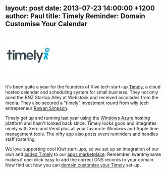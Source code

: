 layout: post
date: 2013-07-23 14:00:00 +1200
author: Paul
title: Timely Reminder: Domain Customise Your Calendar
----

![timely.jpg](/media/2013-07-23-timely.jpg)

It's been quite a year for the founders of Kiwi tech start-up [Timely](http://www.gettimely.com/), a cloud hosted calendar and scheduling system for small business. They not only aced the BNZ Startup Alley at Webstock and received accolades from the media. They also secured a "timely" investment round from wily tech entrepreneur [Rowan Simpson](http://rowansimpson.com/2013/06/21/timely/).

Timely got up and running last year using the [Windows Azure](https://iwantmyname.co.nz/services/developer/windows-azure-custom-domain-registration-setup) hosting platform and hasn't looked back since. Timely looks good and integrates nicely with Xero and Vend plus all your favourite Windows and Apple time management tools. The nifty app also posts event reminders and handles staff rostering. 

We love supporting cool Kiwi start-ups, so we set up an integration of our own and [added Timely](https://iwantmyname.co.nz/services/business/timely) to our [apps marketplace](https://iwantmyname.co.nz/services). Remember, iwantmyname makes it one-click easy to add the correct DNS records to your domain. Now find out how you can [domain customise your Timely](https://iwantmyname.co.nz/services/business/timely) set-up.
